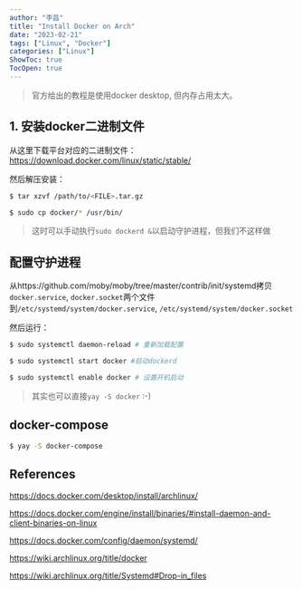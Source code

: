 ```yaml
---
author: "李昌"
title: "Install Docker on Arch"
date: "2023-02-21"
tags: ["Linux", "Docker"]
categories: ["Linux"]
ShowToc: true
TocOpen: true
---
```


> 官方给出的教程是使用docker desktop, 但内存占用太大。


## 1. 安装docker二进制文件

从这里下载平台对应的二进制文件：https://download.docker.com/linux/static/stable/

然后解压安装：
```bash
$ tar xzvf /path/to/<FILE>.tar.gz

$ sudo cp docker/* /usr/bin/
```

> 这时可以手动执行`sudo dockerd &`以启动守护进程，但我们不这样做

## 配置守护进程

从https://github.com/moby/moby/tree/master/contrib/init/systemd拷贝`docker.service`, `docker.socket`两个文件到`/etc/systemd/system/docker.service`, `/etc/systemd/system/docker.socket`


然后运行：
```bash
$ sudo systemctl daemon-reload # 重新加载配置

$ sudo systemctl start docker #启动dockerd

$ sudo systemctl enable docker # 设置开机启动
```

> 其实也可以直接`yay -S docker` :-)

## docker-compose

```bash
$ yay -S docker-compose
```

## References

https://docs.docker.com/desktop/install/archlinux/

https://docs.docker.com/engine/install/binaries/#install-daemon-and-client-binaries-on-linux

https://docs.docker.com/config/daemon/systemd/

https://wiki.archlinux.org/title/docker

https://wiki.archlinux.org/title/Systemd#Drop-in_files


